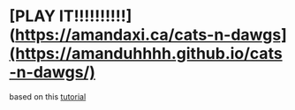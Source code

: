 # [PLAY IT!!!!!!!!!!](https://amandaxi.ca/cats-n-dawgs](https://amanduhhhh.github.io/cats-n-dawgs/)<br>
based on this [tutorial](https://www.youtube.com/watch?v=0qtg-9M3peI)

